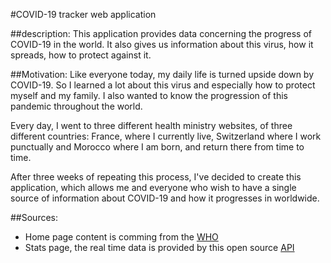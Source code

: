 #COVID-19 tracker web application

##description:
This application provides data concerning the progress of COVID-19 in the world. It also gives us information about this virus, how it spreads, how to protect against it.

##Motivation:
Like everyone today, my daily life is turned upside down by COVID-19.
So I learned a lot about this virus and especially how to protect myself and my family.
I also wanted to know the progression of this pandemic throughout the world.

Every day, I went to three different health ministry websites, of three different countries: France, where I currently live, Switzerland where I work punctually and Morocco where I am born, and return there from time to time.

After three weeks of repeating this process, I've decided to create this application, which allows me and everyone who wish to have a single source of information about COVID-19 and how it progresses in worldwide.

##Sources:

- Home page content is comming from the [WHO](https://www.who.int/)
- Stats page, the real time data is provided by this open source [API](https://corona.lmao.ninja/)

[homepage]: https://raw.githubusercontent.com/BrahimS/covid-19-tracking-app/master/public/images/homepage.png
[statspage]: https://raw.githubusercontent.com/BrahimS/covid-19-tracking-app/master/public/images/statspage.png
